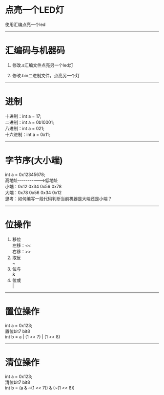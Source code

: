 # 点亮一个LED灯
使用汇编点亮一个led    

***
# 汇编码与机器码
1. 修改.s汇编文件点亮另一个led灯


2. 修改.bin二进制文件，点亮另一个灯
***
# 进制 
十进制：int a = 17;  
二进制：int a = 0b10001;    
八进制：int a = 021;  
十六进制：int a = 0x11;    
***
# 字节序(大小端)
int a = 0x12345678;  
高地址----------->低地址  
小端：0x12 0x34 0x56 0x78  
大端：0x78 0x56 0x34 0x12  
思考：如何编写一段代码判断当前机器是大端还是小端？  
***
# 位操作
1. 移位  
左移：<<  
右移：>>
2. 取反  
~
3. 位与  
&  
4. 位或  
|  
***
# 置位操作
int a = 0x123;  
置位bit7 bit8  
int b = a | (1 << 7) | (1 << 8)
***
# 清位操作  
int a = 0x123;  
清位bit7 bit8  
int b = (a & ~(1 << 7)) & (~(1 << 8))

